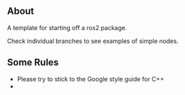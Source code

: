 ## About

A template for starting off a ros2 package.

Check individual branches to see examples of simple nodes.

## Some Rules

- Please try to stick to the Google style guide for C++
- 

